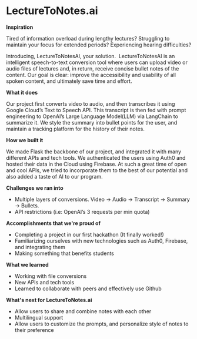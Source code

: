 # LectureToNotes.ai

**Inspiration**

Tired of information overload during lengthy lectures?​ Struggling to maintain your focus for extended periods?​ Experiencing hearing difficulties?​

Introducing, LectureToNotesAI, your solution.​
​
LectureToNotesAI is an intelligent speech-to-text conversion tool where​ users can upload video or audio files of lectures and, in return, receive concise bullet notes of the content. Our goal is clear: improve the accessibility and usability of all spoken content, and ultimately save time and effort.

**What it does**

Our project first converts video to audio, and then transcribes it using Google Cloud’s Text to Speech API. This transcript is then fed with prompt engineering to OpenAI’s Large Language Model(LLM) via LangChain to summarize it. We style the summary into bullet points for the user, and maintain a tracking platform for the history of their notes.


**How we built it**

We made Flask the backbone of our project, and integrated it with many different APIs and tech tools. We authenticated the users using Auth0 and hosted their data in the Cloud using Firebase. At such a great time of open and cool APIs, we tried to incorporate them to the best of our potential and also added a taste of AI to our program.


**Challenges we ran into**

- Multiple layers of conversions. Video -> Audio -> Transcript -> Summary -> Bullets.
- API restrictions (i.e: OpenAI’s 3 requests per min quota)

**Accomplishments that we're proud of**

- Completing a project in our first hackathon (It finally worked!)
- Familiarizing ourselves with new technologies such as Auth0, Firebase, and integrating them 
- Making something that benefits students 

**What we learned**

- Working with file conversions
- New APIs and tech tools
- Learned to collaborate with peers and effectively use Github

**What's next for LectureToNotes.ai**

- Allow users to share and combine notes with each other 
- Multilingual support
- Allow users to customize the prompts, and personalize style of notes to their preference
